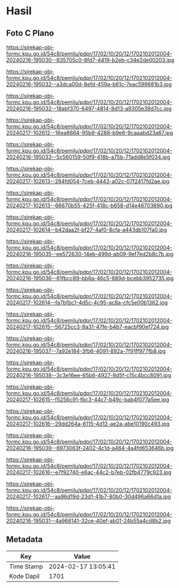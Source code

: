 # Hasil

## Foto C Plano

https://sirekap-obj-formc.kpu.go.id/54c8/pemilu/pdpr/17/02/10/20/12/1702102012004-20240216-195030--835705c0-8fd7-4419-b2eb-c34e2de00203.jpg

https://sirekap-obj-formc.kpu.go.id/54c8/pemilu/pdpr/17/02/10/20/12/1702102012004-20240216-195032--a3dca00d-8efd-459a-b61c-7eac599681b3.jpg

https://sirekap-obj-formc.kpu.go.id/54c8/pemilu/pdpr/17/02/10/20/12/1702102012004-20240216-195032--18abf370-6497-4814-8d13-a9305e39d7cc.jpg

https://sirekap-obj-formc.kpu.go.id/54c8/pemilu/pdpr/17/02/10/20/12/1702102012004-20240217-102612--16ea8664-95b9-4288-b9e6-9caaabd23a67.jpg

https://sirekap-obj-formc.kpu.go.id/54c8/pemilu/pdpr/17/02/10/20/12/1702102012004-20240216-195033--5c560159-50f9-418b-a75b-71add8e5f034.jpg

https://sirekap-obj-formc.kpu.go.id/54c8/pemilu/pdpr/17/02/10/20/12/1702102012004-20240217-102613--284fd054-7ceb-4443-a02c-07f2417fd2ae.jpg

https://sirekap-obj-formc.kpu.go.id/54c8/pemilu/pdpr/17/02/10/20/12/1702102012004-20240217-102613--66670b55-425f-418c-b658-d14e46703690.jpg

https://sirekap-obj-formc.kpu.go.id/54c8/pemilu/pdpr/17/02/10/20/12/1702102012004-20240217-102614--b42daa2f-bf27-4af0-8cfa-a443db107fa0.jpg

https://sirekap-obj-formc.kpu.go.id/54c8/pemilu/pdpr/17/02/10/20/12/1702102012004-20240216-195035--ee572630-14eb-499d-ab09-9ef7ed2b8c7b.jpg

https://sirekap-obj-formc.kpu.go.id/54c8/pemilu/pdpr/17/02/10/20/12/1702102012004-20240216-195036--61fbcc89-bb6a-46c5-889d-bcebb3952735.jpg

https://sirekap-obj-formc.kpu.go.id/54c8/pemilu/pdpr/17/02/10/20/12/1702102012004-20240217-102614--fa7bfbc1-4d5c-4c95-ac8a-cfc5e00b1362.jpg

https://sirekap-obj-formc.kpu.go.id/54c8/pemilu/pdpr/17/02/10/20/12/1702102012004-20240217-102615--56725cc3-8a31-47fe-b4b7-eacbf90ef724.jpg

https://sirekap-obj-formc.kpu.go.id/54c8/pemilu/pdpr/17/02/10/20/12/1702102012004-20240216-195037--7a92e184-3fb6-4091-892a-7f91ff977fb8.jpg

https://sirekap-obj-formc.kpu.go.id/54c8/pemilu/pdpr/17/02/10/20/12/1702102012004-20240216-195038--3c3e16ee-65b6-4927-8d5f-c15c4bcc8091.jpg

https://sirekap-obj-formc.kpu.go.id/54c8/pemilu/pdpr/17/02/10/20/12/1702102012004-20240217-102615--f5256c91-fbc3-44c7-b49c-bab4f077a5ee.jpg

https://sirekap-obj-formc.kpu.go.id/54c8/pemilu/pdpr/17/02/10/20/12/1702102012004-20240217-102616--29dd264a-6115-4d12-ae2a-abe10190c493.jpg

https://sirekap-obj-formc.kpu.go.id/54c8/pemilu/pdpr/17/02/10/20/12/1702102012004-20240216-195039--6973063f-2402-4c1d-a464-4a4fd653646b.jpg

https://sirekap-obj-formc.kpu.go.id/54c8/pemilu/pdpr/17/02/10/20/12/1702102012004-20240217-102616--e7f92740-e6ac-44c2-b7eb-02fb4779c923.jpg

https://sirekap-obj-formc.kpu.go.id/54c8/pemilu/pdpr/17/02/10/20/12/1702102012004-20240217-102617--aa96d19d-23d1-41b7-80b0-30d496a66d1a.jpg

https://sirekap-obj-formc.kpu.go.id/54c8/pemilu/pdpr/17/02/10/20/12/1702102012004-20240216-195031--4a966141-32ce-40ef-ab01-24b55a4cd8b2.jpg


## Metadata

| Key        | Value               |
| ---------- | ------------------- |
| Time Stamp | 2024-02-17 13:05:41 |
| Kode Dapil | 1701                |



